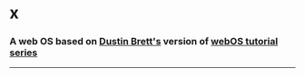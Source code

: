 # x

### A web OS based on [Dustin Brett's](https://github.com/DustinBrett) version of [webOS tutorial series](https://www.youtube.com/watch?v=S-rF5rkhaJ0&list=PLM88opVjBuU7xSRoHhs3hZBz3JmHHBMMN)

---
